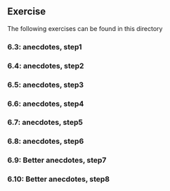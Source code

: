 ## Exercise

The following exercises can be found in this directory

### 6.3: anecdotes, step1

### 6.4: anecdotes, step2

### 6.5: anecdotes, step3

### 6.6: anecdotes, step4

### 6.7: anecdotes, step5

### 6.8: anecdotes, step6

### 6.9: Better anecdotes, step7

### 6.10: Better anecdotes, step8